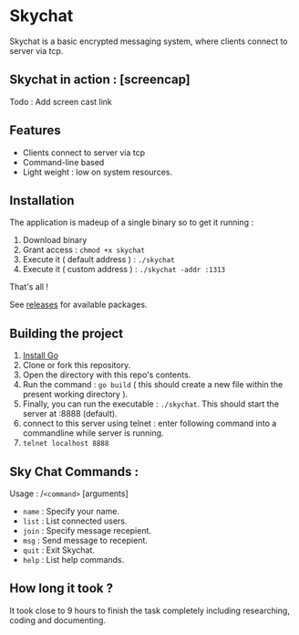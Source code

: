 # Skychat

Skychat is a basic encrypted messaging system, where clients connect to server via tcp.

## Skychat in action : [screencap]

Todo : Add screen cast link

## Features

- Clients connect to server via tcp
- Command-line based
- Light weight : low on system resources.

## Installation

The application is madeup of a single binary so to get it running :
1. Download binary
2. Grant access : `chmod +x skychat`
3. Execute it ( default address ) : `./skychat`
4. Execute it ( custom  address ) : `./skychat -addr :1313`

That's all !

See [releases](github.com/FrappeFortyTwo/skychat/releases) for available packages.

## Building the project

1. [Install Go](https://goverse.dev/p1/)
2. Clone or fork this repository.
3. Open the directory with this repo's contents.
4. Run the command : `go build` ( this should create a new file within the present working directory ).
5. Finally, you can run the executable : `./skychat`. This should start the server at :8888 (default).
6. connect to this server using telnet : enter following command into a commandline while server is running.
7. `telnet localhost 8888`

## Sky Chat Commands :

Usage : /`<command>` [arguments]

* `name` : Specify your name.
* `list` : List connected users.
* `join` : Specify message recepient.
* `msg`  : Send message to recepient.
* `quit` : Exit Skychat.
* `help` : List help commands.

## How long it took ?
It took close to 9 hours to finish the task completely including researching, coding and documenting.
